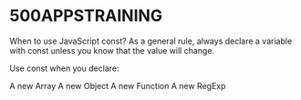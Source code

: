# 500APPSTRAINING
When to use JavaScript const?
As a general rule, always declare a variable with const unless you know that the value will change.

Use const when you declare:

A new Array
A new Object
A new Function
A new RegExp